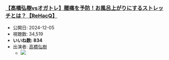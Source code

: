 ### [【高橋弘樹vsオガトレ】腰痛を予防！お風呂上がりにするストレッチとは？【ReHacQ】](https://www.youtube.com/watch?v=JNNqlIhO0qI)
-   公開日: 2024-12-05
-   視聴数: 34,519
-   **いいね数: 834**
-   出演者: [高橋弘樹](/rehacq_fan/people/高橋弘樹 "wikilink")
    - [![](https://img.youtube.com/vi/JNNqlIhO0qI/hqdefault.jpg)](https://www.youtube.com/watch?v=JNNqlIhO0qI)
